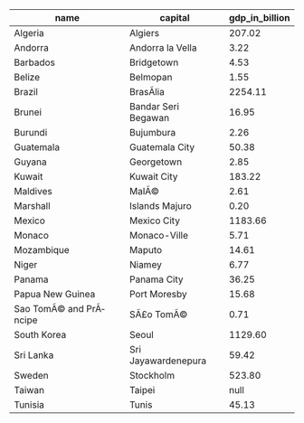 | name                    | capital             | gdp_in_billion |
| ----------------------- | ------------------- | -------------- |
| Algeria                 | Algiers             | 207.02         |
| Andorra                 | Andorra la Vella    | 3.22           |
| Barbados                | Bridgetown          | 4.53           |
| Belize                  | Belmopan            | 1.55           |
| Brazil                  | BrasÃ­lia           | 2254.11        |
| Brunei                  | Bandar Seri Begawan | 16.95          |
| Burundi                 | Bujumbura           | 2.26           |
| Guatemala               | Guatemala City      | 50.38          |
| Guyana                  | Georgetown          | 2.85           |
| Kuwait                  | Kuwait City         | 183.22         |
| Maldives                | MalÃ©               | 2.61           |
| Marshall                | Islands Majuro      | 0.20           |
| Mexico                  | Mexico City         | 1183.66        |
| Monaco                  | Monaco-Ville        | 5.71           |
| Mozambique              | Maputo              | 14.61          |
| Niger                   | Niamey              | 6.77           |
| Panama                  | Panama City         | 36.25          |
| Papua New Guinea        | Port Moresby        | 15.68          |
| Sao TomÃ© and PrÃ­ncipe | SÃ£o TomÃ©          | 0.71           |
| South Korea             | Seoul               | 1129.60        |
| Sri Lanka               | Sri Jayawardenepura | 59.42          |
| Sweden                  | Stockholm           | 523.80         |
| Taiwan                  | Taipei              | null           |
| Tunisia                 | Tunis               | 45.13          |
